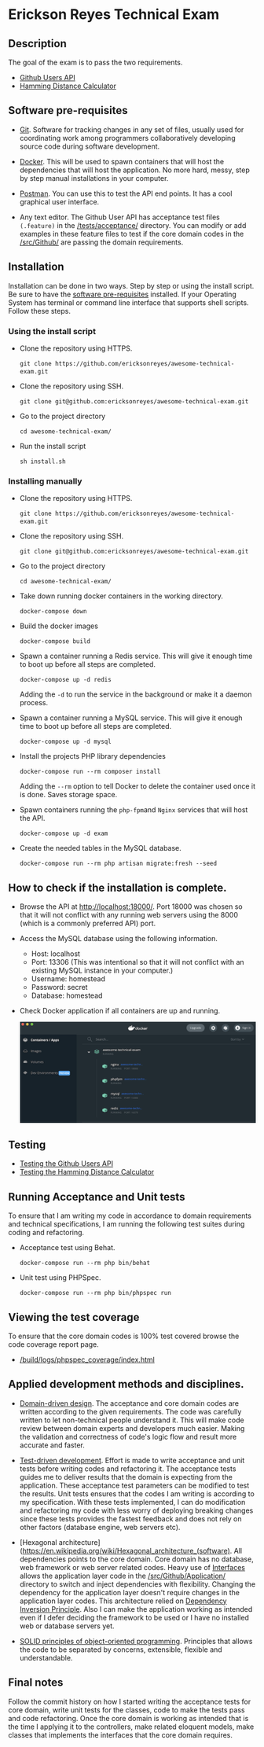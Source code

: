 # Erickson Reyes Technical Exam

## Description
The goal of the exam is to pass the two requirements.
* [Github Users API](docs/GITHUB_API_REQUIREMENTS.md)
* [Hamming Distance Calculator](docs/HAMMING_DISTANCE_REQUIREMENTS.md)


## <a name="preRequisites"></a>Software pre-requisites
* [Git](https://git-scm.com/downloads). Software for tracking changes in any set of files, usually used for 
coordinating work among programmers collaboratively developing source code during software development.

* [Docker](https://docs.docker.com/get-docker/). This will be used to spawn containers that will host the dependencies
 that will host the application. No more hard, messy, step by step manual installations in your computer.
* [Postman](https://www.postman.com/downloads/). You can use this to test the API end points. It has a cool graphical 
user interface.

* Any text editor. The Github User API has acceptance test files `(.feature)` in the [/tests/acceptance/](/tests/acceptance) 
directory. You can modify or add examples in these feature files to test if the core domain codes in the 
[/src/Github/](/src/Github) are passing the domain requirements. 


## Installation
Installation can be done in two ways. Step by step or using the install script. Be sure to have the 
[software pre-requisites](#preRequisites) installed. If your Operating System has terminal or command 
line interface that supports shell scripts. Follow these steps.


### Using the install script
* Clone the repository using HTTPS.
    ```shell script
    git clone https://github.com/ericksonreyes/awesome-technical-exam.git
    ```
  
* Clone the repository using SSH.
    ```shell script
    git clone git@github.com:ericksonreyes/awesome-technical-exam.git
    ```
  
* Go to the project directory
    ```shell script
    cd awesome-technical-exam/
    ```
  
* Run the install script
    ```shell script
    sh install.sh
    ```
  
### Installing manually
* Clone the repository using HTTPS.
    ```shell script
    git clone https://github.com/ericksonreyes/awesome-technical-exam.git
    ```
  
* Clone the repository using SSH.
    ```shell script
    git clone git@github.com:ericksonreyes/awesome-technical-exam.git
    ```
  
* Go to the project directory
    ```shell script
    cd awesome-technical-exam/
    ```
  
* Take down running docker containers in the working directory.
    ```shell script
    docker-compose down
    ```
    
* Build the docker images
    ```shell script
    docker-compose build
    ```
  
* Spawn a container running a Redis service. This will give it enough time to boot up before all steps are completed.
    ```shell script
    docker-compose up -d redis
    ```
    Adding the `-d` to run the service in the background or make it a daemon process.
  
* Spawn a container running a MySQL service. This will give it enough time to boot up before all steps are completed. 
    ```shell script
    docker-compose up -d mysql
    ```
  
* Install the projects PHP library dependencies
    ```shell script
    docker-compose run --rm composer install
    ```
    Adding the `--rm` option to tell Docker to delete the container used once it is done. Saves storage space.
    
* Spawn containers running the `php-fpm`and `Nginx` services that will host the API.
    ```shell script
    docker-compose up -d exam
    ```
       
* Create the needed tables in the MySQL database.
    ```shell script
    docker-compose run --rm php artisan migrate:fresh --seed
    ```

## How to check if the installation is complete.
* Browse the API at [http://localhost:18000/](http://localhost:18000/). Port 18000 was chosen so that it will not conflict with any running web servers using the 8000 (which is a commonly 
    preferred API) port. 

* Access the MySQL database using the following information.
    * Host: localhost
    * Port: 13306 (This was intentional so that it will not conflict with an existing MySQL instance in your computer.)
    * Username: homestead
    * Password: secret
    * Database: homestead

* Check Docker application if all containers are up and running.

    ![All containers are running](docs/images/00-01.png)

## Testing
* [Testing the Github Users API](docs/GITHUB_API_TESTING.md)
* [Testing the Hamming Distance Calculator](docs/HAMMING_DISTANCE_TESTING.md)

## Running Acceptance and Unit tests
To ensure that I am writing my code in accordance to domain requirements and technical specifications, I am running 
the following test suites during coding and refactoring.
* Acceptance test using Behat.
    ```shell script
    docker-compose run --rm php bin/behat 
    ```
* Unit test using PHPSpec.
    ```shell script
    docker-compose run --rm php bin/phpspec run
    ```
  
## Viewing the test coverage
To ensure that the core domain codes is 100% test covered browse the code coverage report page.
* [/build/logs/phpspec_coverage/index.html](build/logs/phpspec_coverage/index.html)

## Applied development methods and disciplines.
* [Domain-driven design](https://en.wikipedia.org/wiki/Domain-driven_design). The acceptance and core domain codes are 
written according to the given requirements. The code was carefully written to let non-technical people understand it. 
This will make code review between domain experts and developers much easier. Making the validation and correctness of 
code's logic flow and result more accurate and faster.

* [Test-driven development](https://en.wikipedia.org/wiki/Test-driven_development). Effort is made to write acceptance 
and unit tests before writing codes and refactoring it. The acceptance tests guides me to deliver results that the domain 
is expecting from the application. These acceptance test parameters can be modified to test the results. Unit tests 
ensures that the codes I am writing is according to my specification. With these tests implemented, I can do modification
and refactoring my code with less worry of deploying breaking changes since these tests provides the fastest feedback and
does not rely on other factors (database engine, web servers etc).

* [Hexagonal architecture](https://en.wikipedia.org/wiki/Hexagonal_architecture_(software). All dependencies points to 
the core domain. Core domain has no database, web framework or web server related codes. Heavy use of 
[Interfaces](https://www.php.net/manual/en/language.oop5.interfaces.php) allows the application layer code in the 
[/src/Github/Application/](/src/Github/Application) directory to switch and inject dependencies with flexibility. 
Changing the dependency for the application layer doesn't require changes in the application layer codes. This architecture 
relied on [Dependency Inversion Principle](https://en.wikipedia.org/wiki/Dependency_inversion_principle). Also I can 
make the application working as intended even if I defer deciding the framework to be used or I have no installed web 
or database servers yet. 
  
* [SOLID principles of object-oriented programming](https://en.wikipedia.org/wiki/SOLID). Principles that allows the code 
to be separated by concerns, extensible, flexible and understandable.

## Final notes
Follow the commit history on how I started writing the acceptance tests for core domain, write unit tests for the classes, 
code to make the tests pass and code refactoring. Once the core domain is working as intended that is the time I applying 
it to the controllers, make related eloquent models, make classes that implements the interfaces that the core domain requires.     